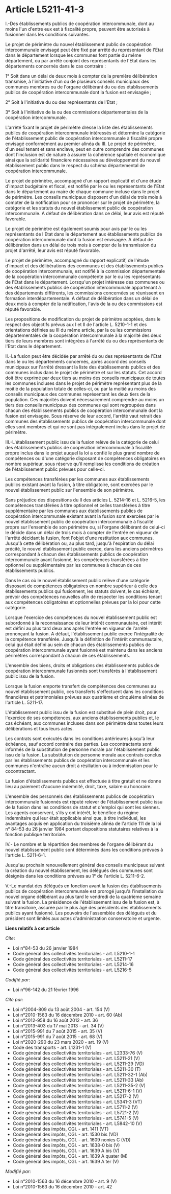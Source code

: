 # Article L5211-41-3

I.-Des établissements publics de coopération intercommunale, dont au moins l'un d'entre eux est à fiscalité propre, peuvent
être autorisés à fusionner dans les conditions suivantes. 

Le projet de périmètre du nouvel établissement public de coopération intercommunale envisagé peut être fixé par arrêté du
représentant de l'Etat dans le département lorsque les communes font partie du même département, ou par arrêté conjoint des
représentants de l'Etat dans les départements concernés dans le cas contraire : 

1° Soit dans un délai de deux mois à compter de la première délibération transmise, à l'initiative d'un ou de plusieurs
conseils municipaux des communes membres ou de l'organe délibérant du ou des établissements publics de coopération
intercommunale dont la fusion est envisagée ; 

2° Soit à l'initiative du ou des représentants de l'Etat ; 

3° Soit à l'initiative de la ou des commissions départementales de la coopération intercommunale. 

L'arrêté fixant le projet de périmètre dresse la liste des établissements publics de coopération intercommunale intéressés et
détermine la catégorie de l'établissement public de coopération intercommunale à fiscalité propre envisagé conformément au
premier alinéa du III. Le projet de périmètre, d'un seul tenant et sans enclave, peut en outre comprendre des communes dont
l'inclusion est de nature à assurer la cohérence spatiale et économique ainsi que la solidarité financière nécessaires au
développement du nouvel établissement public dans le respect du schéma départemental de coopération intercommunale. 

Le projet de périmètre, accompagné d'un rapport explicatif et d'une étude d'impact budgétaire et fiscal, est notifié par le
ou les représentants de l'Etat dans le département au maire de chaque commune incluse dans le projet de périmètre. Les
conseils municipaux disposent d'un délai de trois mois à compter de la notification pour se prononcer sur le projet de
périmètre, la catégorie et les statuts du nouvel établissement public de coopération intercommunale. A défaut de délibération
dans ce délai, leur avis est réputé favorable. 

Le projet de périmètre est également soumis pour avis par le ou les représentants de l'Etat dans le département aux
établissements publics de coopération intercommunale dont la fusion est envisagée. A défaut de délibération dans un délai de
trois mois à compter de la transmission du projet d'arrêté, leur avis est réputé favorable. 

Le projet de périmètre, accompagné du rapport explicatif, de l'étude d'impact et des délibérations des communes et des
établissements publics de coopération intercommunale, est notifié à la commission départementale de la coopération
intercommunale compétente par le ou les représentants de l'Etat dans le département. Lorsqu'un projet intéresse des communes
ou des établissements publics de coopération intercommunale appartenant à des départements différents, les commissions
concernées se réunissent en formation interdépartementale. A défaut de délibération dans un délai de deux mois à compter de
la notification, l'avis de la ou des commissions est réputé favorable. 

Les propositions de modification du projet de périmètre adoptées, dans le respect des objectifs prévus aux I et II de
l'article L. 5210-1-1 et des orientations définies au III du même article, par la ou les commissions départementales de la
coopération intercommunale à la majorité des deux tiers de leurs membres sont intégrées à l'arrêté du ou des représentants de
l'Etat dans le département. 

II.-La fusion peut être décidée par arrêté du ou des représentants de l'Etat dans le ou les départements concernés, après
accord des conseils municipaux sur l'arrêté dressant la liste des établissements publics et des communes inclus dans le
projet de périmètre et sur les statuts. Cet accord doit être exprimé par deux tiers au moins des conseils municipaux de
toutes les communes incluses dans le projet de périmètre représentant plus de la moitié de la population totale de celles-ci,
ou par la moitié au moins des conseils municipaux des communes représentant les deux tiers de la population. Ces majorités
doivent nécessairement comprendre au moins un tiers des conseils municipaux des communes qui sont regroupées dans chacun des
établissements publics de coopération intercommunale dont la fusion est envisagée. Sous réserve de leur accord, l'arrêté vaut
retrait des communes des établissements publics de coopération intercommunale dont elles sont membres et qui ne sont pas
intégralement inclus dans le projet de périmètre. 

III.-L'établissement public issu de la fusion relève de la catégorie de celui des établissements publics de coopération
intercommunale à fiscalité propre inclus dans le projet auquel la loi a confié le plus grand nombre de compétences ou d'une
catégorie disposant de compétences obligatoires en nombre supérieur, sous réserve qu'il remplisse les conditions de création
de l'établissement public prévues pour celle-ci. 

Les compétences transférées par les communes aux établissements publics existant avant la fusion, à titre obligatoire, sont
exercées par le nouvel établissement public sur l'ensemble de son périmètre. 

Sans préjudice des dispositions du II des articles L. 5214-16 et L. 5216-5, les compétences transférées à titre optionnel et
celles transférées à titre supplémentaire par les communes aux établissements publics de coopération intercommunale existant
avant la fusion sont exercées par le nouvel établissement public de coopération intercommunale à fiscalité propre sur
l'ensemble de son périmètre ou, si l'organe délibérant de celui-ci le décide dans un délai de trois mois à compter de
l'entrée en vigueur de l'arrêté décidant la fusion, font l'objet d'une restitution aux communes. Jusqu'à cette délibération
ou, au plus tard, jusqu'à l'expiration du délai précité, le nouvel établissement public exerce, dans les anciens périmètres
correspondant à chacun des établissements publics de coopération intercommunale ayant fusionné, les compétences transférées à
titre optionnel ou supplémentaire par les communes à chacun de ces établissements publics. 

Dans le cas où le nouvel établissement public relève d'une catégorie disposant de compétences obligatoires en nombre
supérieur à celle des établissements publics qui fusionnent, les statuts doivent, le cas échéant, prévoir des compétences
nouvelles afin de respecter les conditions tenant aux compétences obligatoires et optionnelles prévues par la loi pour cette
catégorie. 

Lorsque l'exercice des compétences du nouvel établissement public est subordonné à la reconnaissance de leur intérêt
communautaire, cet intérêt est défini au plus tard deux ans après l'entrée en vigueur de l'arrêté prononçant la fusion. A
défaut, l'établissement public exerce l'intégralité de la compétence transférée. Jusqu'à la définition de l'intérêt
communautaire, celui qui était défini au sein de chacun des établissements publics de coopération intercommunale ayant
fusionné est maintenu dans les anciens périmètres correspondant à chacun de ces établissements. 

L'ensemble des biens, droits et obligations des établissements publics de coopération intercommunale fusionnés sont
transférés à l'établissement public issu de la fusion. 

Lorsque la fusion emporte transfert de compétences des communes au nouvel établissement public, ces transferts s'effectuent
dans les conditions financières et patrimoniales prévues aux quatrième et cinquième alinéas de l'article L. 5211-17. 

L'établissement public issu de la fusion est substitué de plein droit, pour l'exercice de ses compétences, aux anciens
établissements publics et, le cas échéant, aux communes incluses dans son périmètre dans toutes leurs délibérations et tous
leurs actes. 

Les contrats sont exécutés dans les conditions antérieures jusqu'à leur échéance, sauf accord contraire des parties. Les
cocontractants sont informés de la substitution de personne morale par l'établissement public issu de la fusion. La
substitution de personne morale aux contrats conclus par les établissements publics de coopération intercommunale et les
communes n'entraîne aucun droit à résiliation ou à indemnisation pour le cocontractant. 

La fusion d'établissements publics est effectuée à titre gratuit et ne donne lieu au paiement d'aucune indemnité, droit,
taxe, salaire ou honoraire. 

L'ensemble des personnels des établissements publics de coopération intercommunale fusionnés est réputé relever de
l'établissement public issu de la fusion dans les conditions de statut et d'emploi qui sont les siennes. Les agents
conservent, s'ils y ont intérêt, le bénéfice du régime indemnitaire qui leur était applicable ainsi que, à titre individuel,
les avantages acquis en application du troisième alinéa de l'article 111 de la loi n° 84-53 du 26 janvier 1984 portant
dispositions statutaires relatives à la fonction publique territoriale. 

IV.- Le nombre et la répartition des membres de l'organe délibérant du nouvel établissement public sont déterminés dans les
conditions prévues à l'article L. 5211-6-1. 

Jusqu'au prochain renouvellement général des conseils municipaux suivant la création du nouvel établissement, les délégués
des communes sont désignés dans les conditions prévues au 1° de l'article L. 5211-6-2. 

V.-Le mandat des délégués en fonction avant la fusion des établissements publics de coopération intercommunale est prorogé
jusqu'à l'installation du nouvel organe délibérant au plus tard le vendredi de la quatrième semaine suivant la fusion. La
présidence de l'établissement issu de la fusion est, à titre transitoire, assurée par le plus âgé des présidents des
établissements publics ayant fusionné. Les pouvoirs de l'assemblée des délégués et du président sont limités aux actes
d'administration conservatoire et urgente.

**Liens relatifs à cet article**

_Cite_:

  - Loi n°84-53 du 26 janvier 1984
  - Code général des collectivités territoriales - art. L5210-1-1
  - Code général des collectivités territoriales - art. L5211-17
  - Code général des collectivités territoriales - art. L5214-16
  - Code général des collectivités territoriales - art. L5216-5

_Codifié par_:

  - Loi n°96-142 du 21 février 1996

_Cité par_:

  - Loi n°2004-809 du 13 août 2004 - art. 154 (V)
  - Loi n°2010-1563 du 16 décembre 2010 - art. 60 (Ab)
  - Loi n°2012-958 du 16 août 2012 - art. 36
  - Loi n°2013-403 du 17 mai 2013 - art. 34 (V)
  - Loi n°2015-991 du 7 août 2015 - art. 35 (V)
  - Loi n°2015-991 du 7 août 2015 - art. 68 (V)
  - Loi n°2020-290 du 23 mars 2020 - art. 19 (V)
  - Code des transports - art. L1231-1 (V)
  - Code général des collectivités territoriales - art. L2333-76 (V)
  - Code général des collectivités territoriales - art. L5211-21 (V)
  - Code général des collectivités territoriales - art. L5211-29 (VD)
  - Code général des collectivités territoriales - art. L5211-30 (T)
  - Code général des collectivités territoriales - art. L5211-32-1 (Ab)
  - Code général des collectivités territoriales - art. L5211-33 (Ab)
  - Code général des collectivités territoriales - art. L5211-35-2 (V)
  - Code général des collectivités territoriales - art. L5211-6-1 (V)
  - Code général des collectivités territoriales - art. L5217-2 (V)
  - Code général des collectivités territoriales - art. L5341-3 (VT)
  - Code général des collectivités territoriales - art. L5711-2 (V)
  - Code général des collectivités territoriales - art. L5721-2 (V)
  - Code général des collectivités territoriales - art. L5741-5 (V)
  - Code général des collectivités territoriales - art. L5842-10 (V)
  - Code général des impôts, CGI. - art. 1411 (VT)
  - Code général des impôts, CGI. - art. 1530 bis (VD)
  - Code général des impôts, CGI. - art. 1609 nonies C (VD)
  - Code général des impôts, CGI. - art. 1638-0 bis (V)
  - Code général des impôts, CGI. - art. 1639 A bis (V)
  - Code général des impôts, CGI. - art. 1639 A quater (M)
  - Code général des impôts, CGI. - art. 1639 A ter (V)

_Modifié par_:

  - Loi n°2010-1563 du 16 décembre 2010 - art. 9 (V)
  - Loi n°2010-1563 du 16 décembre 2010 - art. 42
